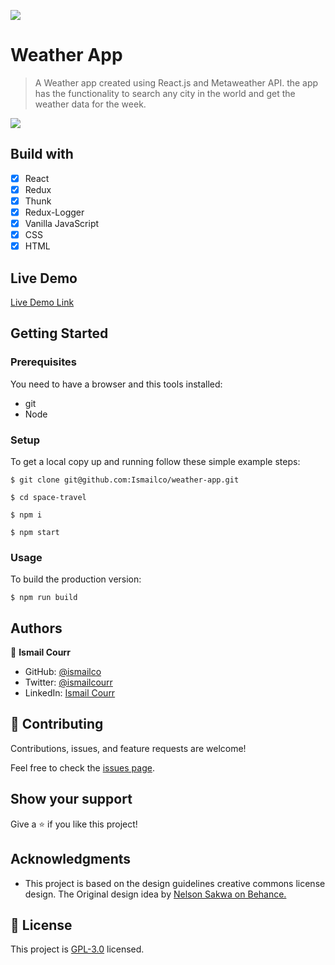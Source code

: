 ![](https://img.shields.io/badge/Microverse-blueviolet)

# Weather App

> A Weather app created using React.js and Metaweather API. the app has the functionality to search any city in the world and get the weather data for the week.

![](./src/screencast.gif)

## Build with

- [x] React
- [x] Redux
- [x] Thunk
- [x] Redux-Logger
- [x] Vanilla JavaScript
- [x] CSS
- [x] HTML

## Live Demo

[Live Demo Link](https://mv-react-weather-app.herokuapp.com/)

## Getting Started

### Prerequisites

You need to have a browser and this tools installed:

- git
- Node

### Setup

To get a local copy up and running follow these simple example steps:

```
$ git clone git@github.com:Ismailco/weather-app.git

```

```
$ cd space-travel
```

```
$ npm i
```

```
$ npm start
```

### Usage

To build the production version:

```
$ npm run build
```

## Authors

👤 **Ismail Courr**

- GitHub: [@ismailco](https://github.com/ismailco)
- Twitter: [@ismailcourr](https://twitter.com/ismailcourr)
- LinkedIn: [Ismail Courr](https://linkedin.com/in/ismailcourr)

## 🤝 Contributing

Contributions, issues, and feature requests are welcome!

Feel free to check the [issues page](../../issues/).

## Show your support

Give a ⭐️ if you like this project!

## Acknowledgments

- This project is based on the design guidelines creative commons license design. The Original design idea by [Nelson Sakwa on Behance.](https://www.behance.net/sakwadesignstudio)

## 📝 License

This project is [GPL-3.0](./LICENSE) licensed.
